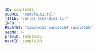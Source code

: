 ```yaml
---
ID: sample152
SOURCE: "sample152.tcl"
TITLE: "Carlos Cruz-Diez (1)"
INFO: " "
RELATED: "sample153 sample154 sample155"
seqNo: 77
prevID: sample151
nextID: sample153
---
```


